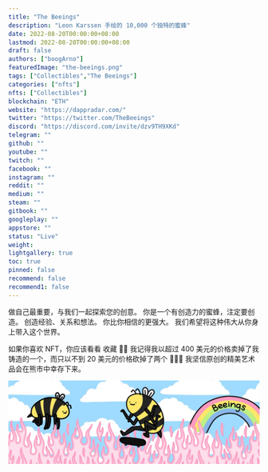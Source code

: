 ```yaml
---
title: "The Beeings"
description: "Leon Karssen 手绘的 10,000 个独特的蜜蜂"
date: 2022-08-20T00:00:00+08:00
lastmod: 2022-08-20T00:00:00+08:00
draft: false
authors: ["boogArno"]
featuredImage: "the-beeings.png"
tags: ["Collectibles","The Beeings"]
categories: ["nfts"]
nfts: ["Collectibles"]
blockchain: "ETH"
website: "https://dappradar.com/"
twitter: "https://twitter.com/TheBeeings"
discord: "https://discord.com/invite/dzv9TH9XKd"
telegram: ""
github: ""
youtube: ""
twitch: ""
facebook: ""
instagram: ""
reddit: ""
medium: ""
steam: ""
gitbook: ""
googleplay: ""
appstore: ""
status: "Live"
weight: 
lightgallery: true
toc: true
pinned: false
recommend: false
recommend1: false
---
```

做自己最重要，与我们一起探索您的创意。 你是一个有创造力的蜜蜂，注定要创造。 创造经验、关系和想法。 你比你相信的更强大。 我们希望将这种伟大从你身上带入这个世界。

如果你喜欢 NFT，你应该看看
  收藏 💎✨ 我记得我以超过 400 美元的价格卖掉了我铸造的一个，而只以不到 20 美元的价格砍掉了两个 🐝✨💸 我坚信原创的精美艺术品会在熊市中幸存下来。

![1080x360](1080x360.jpg)